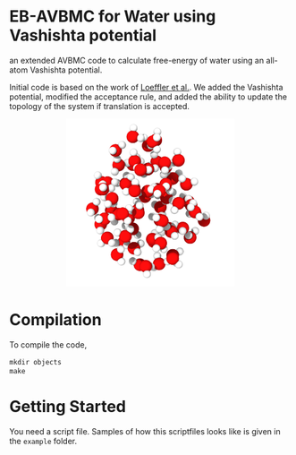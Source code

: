 # EB-AVBMC for Water using Vashishta potential 
an extended AVBMC code to calculate free-energy of water using an all-atom Vashishta potential. 

Initial code is based on the work of [Loeffler et al.](https://github.com/mrnucleation/NucleationSimulationMC). We added the Vashishta potential, modified the acceptance rule, and added the ability to update the topology of the system if translation is accepted.  

<p align="center">
  <img src="./data/66_cluster.png" alt="Example Image" width="300" height="300">
<p>

# Compilation 
To compile the code, 
```
mkdir objects
make
``` 

# Getting Started
You need a script file. Samples of how this scriptfiles looks like is given in the `example` folder.


